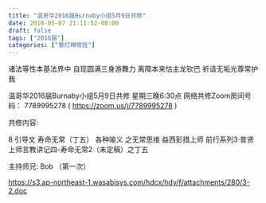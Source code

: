 ```yaml
---
title: "温哥华2016届Burnaby小组5月9日共修"
date: 2018-05-07 21:11:52-08:00
draft: false
tags: ["2016届"]
categories: ["慧灯禅修班"]
---
```

诸法等性本基法界中 自现圆满三身游舞力
离障本来怙主龙钦巴 祈请无垢光尊常护我

温哥华2016届Burnaby小组5月9日共修
星期三晚6:30点
网络共修Zoom房间号码： 7789995278 ( https://zoom.us/j/7789995278 )

共修内容:

8 引导文 寿命无常（丁五） 各种喻义 之无常思维 
益西彭措上师 前行系列3·普贤上师言教讲记四-寿命无常2（未定稿）之丁五

主持师兄: Bob （第一次）

 https://s3.ap-northeast-1.wasabisys.com/hdcx/hdv/f/attachments/280/3-2.doc
